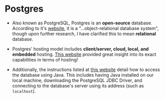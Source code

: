# Postgres

* Also known as PostgreSQL, Postgres is an **open-source** database. According to it's [website](https://www.postgresql.org/), it is a "...object-relational database system", though upon further research, I have clarified this to mean **relational** database.

* Postgres' hosting model includes **client/server, cloud, local, and embedded** hosting. [This website](https://www.prisma.io/dataguide/postgresql/5-ways-to-host-postgresql#third-party-managed-databases) provided great insight into its exact capabilities in terms of hosting!


* Additionally, the instructions listed at [this website](https://www.postgresqltutorial.com/postgresql-jdbc/connecting-to-postgresql-database/) detail how to access the database using Java. This includes having Java installed on our local machine, downloading the PostgreSQL JDBC Driver, and connecting to the database's server using its address (such as `localhost`).
